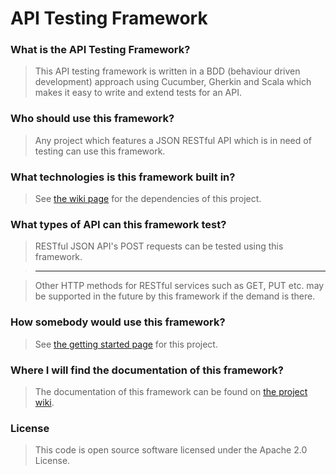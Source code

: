 # API Testing Framework

### What is the API Testing Framework?

> This API testing framework is written in a BDD (behaviour driven development) approach using Cucumber, Gherkin and Scala which makes it easy to write and extend tests for an API.

### Who should use this framework?

> Any project which features a JSON RESTful API which is in need of testing can use this framework.

### What technologies is this framework built in?

> See [the wiki page](https://github.tools.tax.service.gov.uk/ankit-singhal/api-integration-test-runner/wiki/Project-Dependencies) for the dependencies of this project.

### What types of API can this framework test?

> RESTful JSON API's POST requests can be tested using this framework.

> ---

> Other HTTP methods for RESTful services such as GET, PUT etc. may be supported in the future by this framework if the  demand is there.

### How somebody would use this framework?

> See [the getting started page](https://github.tools.tax.service.gov.uk/ankit-singhal/api-integration-test-runner/wiki/Getting-Started) for this project.

### Where I will find the documentation of this framework?

> The documentation of this framework can be found on [the project wiki](https://github.tools.tax.service.gov.uk/ankit-singhal/api-integration-test-runner/wiki).


### License
> This code is open source software licensed under the Apache 2.0 License.
